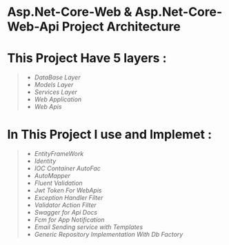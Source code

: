 # Asp.Net-Core-Web & Asp.Net-Core-Web-Api Project Architecture

# This Project Have 5 layers : 

> - *DataBase Layer*
> - *Models Layer*
> - *Services Layer*
> - *Web Application*
> - *Web Apis*

# In This Project I use and Implemet :

> - *EntityFrameWork*
> - *Identity* 
> - *IOC Container AutoFac*
> - *AutoMapper* 
> - *Fluent Validation*
> - *Jwt Token For WebApis*
> - *Exception Handler Filter* 
> - *Validator Action Filter*
> - *Swagger for Api Docs*
> - *Fcm for App Notification*
> - *Email Sending service with Templates*
> - *Generic Repository Implementation With Db Factory*


 

